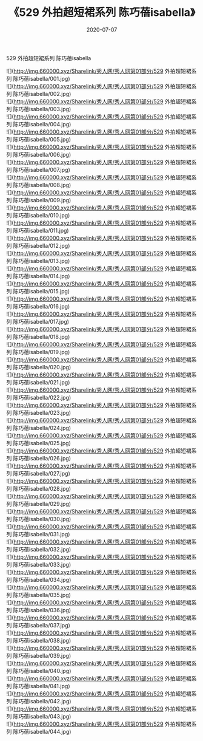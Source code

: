 ﻿---
layout: post
title:  《529 外拍超短裙系列 陈巧蓓isabella》
date:   2020-07-07
img: http://img.660000.xyz/Sharelink/秀人网/秀人网第01部分/529 外拍超短裙系列 陈巧蓓isabella/000.jpg
categories: [美女, 清纯, 唯美]
---

529 外拍超短裙系列 陈巧蓓isabella

  ![](http://img.660000.xyz/Sharelink/秀人网/秀人网第01部分/529 外拍超短裙系列 陈巧蓓isabella/001.jpg) <br> ![](http://img.660000.xyz/Sharelink/秀人网/秀人网第01部分/529 外拍超短裙系列 陈巧蓓isabella/002.jpg) <br> ![](http://img.660000.xyz/Sharelink/秀人网/秀人网第01部分/529 外拍超短裙系列 陈巧蓓isabella/003.jpg) <br> ![](http://img.660000.xyz/Sharelink/秀人网/秀人网第01部分/529 外拍超短裙系列 陈巧蓓isabella/004.jpg) <br> ![](http://img.660000.xyz/Sharelink/秀人网/秀人网第01部分/529 外拍超短裙系列 陈巧蓓isabella/005.jpg) <br> ![](http://img.660000.xyz/Sharelink/秀人网/秀人网第01部分/529 外拍超短裙系列 陈巧蓓isabella/006.jpg) <br> ![](http://img.660000.xyz/Sharelink/秀人网/秀人网第01部分/529 外拍超短裙系列 陈巧蓓isabella/007.jpg) <br> ![](http://img.660000.xyz/Sharelink/秀人网/秀人网第01部分/529 外拍超短裙系列 陈巧蓓isabella/008.jpg) <br> ![](http://img.660000.xyz/Sharelink/秀人网/秀人网第01部分/529 外拍超短裙系列 陈巧蓓isabella/009.jpg) <br> ![](http://img.660000.xyz/Sharelink/秀人网/秀人网第01部分/529 外拍超短裙系列 陈巧蓓isabella/010.jpg) <br> ![](http://img.660000.xyz/Sharelink/秀人网/秀人网第01部分/529 外拍超短裙系列 陈巧蓓isabella/011.jpg) <br> ![](http://img.660000.xyz/Sharelink/秀人网/秀人网第01部分/529 外拍超短裙系列 陈巧蓓isabella/012.jpg) <br> ![](http://img.660000.xyz/Sharelink/秀人网/秀人网第01部分/529 外拍超短裙系列 陈巧蓓isabella/013.jpg) <br> ![](http://img.660000.xyz/Sharelink/秀人网/秀人网第01部分/529 外拍超短裙系列 陈巧蓓isabella/014.jpg) <br> ![](http://img.660000.xyz/Sharelink/秀人网/秀人网第01部分/529 外拍超短裙系列 陈巧蓓isabella/015.jpg) <br> ![](http://img.660000.xyz/Sharelink/秀人网/秀人网第01部分/529 外拍超短裙系列 陈巧蓓isabella/016.jpg) <br> ![](http://img.660000.xyz/Sharelink/秀人网/秀人网第01部分/529 外拍超短裙系列 陈巧蓓isabella/017.jpg) <br> ![](http://img.660000.xyz/Sharelink/秀人网/秀人网第01部分/529 外拍超短裙系列 陈巧蓓isabella/018.jpg) <br> ![](http://img.660000.xyz/Sharelink/秀人网/秀人网第01部分/529 外拍超短裙系列 陈巧蓓isabella/019.jpg) <br> ![](http://img.660000.xyz/Sharelink/秀人网/秀人网第01部分/529 外拍超短裙系列 陈巧蓓isabella/020.jpg) <br> ![](http://img.660000.xyz/Sharelink/秀人网/秀人网第01部分/529 外拍超短裙系列 陈巧蓓isabella/021.jpg) <br> ![](http://img.660000.xyz/Sharelink/秀人网/秀人网第01部分/529 外拍超短裙系列 陈巧蓓isabella/022.jpg) <br> ![](http://img.660000.xyz/Sharelink/秀人网/秀人网第01部分/529 外拍超短裙系列 陈巧蓓isabella/023.jpg) <br> ![](http://img.660000.xyz/Sharelink/秀人网/秀人网第01部分/529 外拍超短裙系列 陈巧蓓isabella/024.jpg) <br> ![](http://img.660000.xyz/Sharelink/秀人网/秀人网第01部分/529 外拍超短裙系列 陈巧蓓isabella/025.jpg) <br> ![](http://img.660000.xyz/Sharelink/秀人网/秀人网第01部分/529 外拍超短裙系列 陈巧蓓isabella/026.jpg) <br> ![](http://img.660000.xyz/Sharelink/秀人网/秀人网第01部分/529 外拍超短裙系列 陈巧蓓isabella/027.jpg) <br> ![](http://img.660000.xyz/Sharelink/秀人网/秀人网第01部分/529 外拍超短裙系列 陈巧蓓isabella/028.jpg) <br> ![](http://img.660000.xyz/Sharelink/秀人网/秀人网第01部分/529 外拍超短裙系列 陈巧蓓isabella/029.jpg) <br> ![](http://img.660000.xyz/Sharelink/秀人网/秀人网第01部分/529 外拍超短裙系列 陈巧蓓isabella/030.jpg) <br> ![](http://img.660000.xyz/Sharelink/秀人网/秀人网第01部分/529 外拍超短裙系列 陈巧蓓isabella/031.jpg) <br> ![](http://img.660000.xyz/Sharelink/秀人网/秀人网第01部分/529 外拍超短裙系列 陈巧蓓isabella/032.jpg) <br> ![](http://img.660000.xyz/Sharelink/秀人网/秀人网第01部分/529 外拍超短裙系列 陈巧蓓isabella/033.jpg) <br> ![](http://img.660000.xyz/Sharelink/秀人网/秀人网第01部分/529 外拍超短裙系列 陈巧蓓isabella/034.jpg) <br> ![](http://img.660000.xyz/Sharelink/秀人网/秀人网第01部分/529 外拍超短裙系列 陈巧蓓isabella/035.jpg) <br> ![](http://img.660000.xyz/Sharelink/秀人网/秀人网第01部分/529 外拍超短裙系列 陈巧蓓isabella/036.jpg) <br> ![](http://img.660000.xyz/Sharelink/秀人网/秀人网第01部分/529 外拍超短裙系列 陈巧蓓isabella/037.jpg) <br> ![](http://img.660000.xyz/Sharelink/秀人网/秀人网第01部分/529 外拍超短裙系列 陈巧蓓isabella/038.jpg) <br> ![](http://img.660000.xyz/Sharelink/秀人网/秀人网第01部分/529 外拍超短裙系列 陈巧蓓isabella/039.jpg) <br> ![](http://img.660000.xyz/Sharelink/秀人网/秀人网第01部分/529 外拍超短裙系列 陈巧蓓isabella/040.jpg) <br> ![](http://img.660000.xyz/Sharelink/秀人网/秀人网第01部分/529 外拍超短裙系列 陈巧蓓isabella/041.jpg) <br> ![](http://img.660000.xyz/Sharelink/秀人网/秀人网第01部分/529 外拍超短裙系列 陈巧蓓isabella/042.jpg) <br> ![](http://img.660000.xyz/Sharelink/秀人网/秀人网第01部分/529 外拍超短裙系列 陈巧蓓isabella/043.jpg) <br> ![](http://img.660000.xyz/Sharelink/秀人网/秀人网第01部分/529 外拍超短裙系列 陈巧蓓isabella/044.jpg) <br>